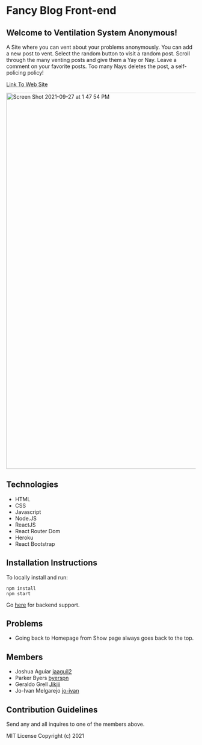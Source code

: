 # Fancy Blog Front-end

## Welcome to Ventilation System Anonymous!

A Site where you can vent about your problems anonymously.
You can add a new post to vent.
Select the random button to visit a random post.
Scroll through the many venting posts and give them a Yay or Nay.
Leave a comment on your favorite posts.
Too many Nays deletes the post, a self-policing policy!

[Link To Web Site](https://fancy-blog-frontend.herokuapp.com/)

<img width="1000" alt="Screen Shot 2021-09-27 at 1 47 54 PM" src="https://user-images.githubusercontent.com/62955391/135525723-5432a29e-d175-4b46-a277-7a26235c9e32.png">

## Technologies
- HTML
- CSS
- Javascript
- Node.JS
- ReactJS
- React Router Dom
- Heroku
- React Bootstrap

## Installation Instructions
To locally install and run:
```
npm install
npm start
```
Go [here](https://github.com/Jo-Ivan/fancy-blog-api) for backend support.

## Problems
- Going back to Homepage from Show page always goes back to the top.

## Members 
- Joshua Aguiar [jaaguil2](https://github.com/jaaguil2)
- Parker Byers  [byerspn](https://github.com/byerspn)
- Geraldo Grell [Jikjii](https://github.com/Jikjii)
- Jo-Ivan Melgarejo [jo-ivan](https://github.com/Jo-Ivan)

## Contribution Guidelines
Send any and all inquires to one of the members above.

MIT License Copyright (c) 2021

